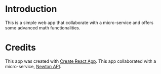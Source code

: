 # Introduction

This is a simple web app that collaborate with a micro-service and offers some advanced math functionalities.

# Credits

This app was created with [Create React App](#).
This app collaborated with a micro-service, [Newton API](https://github.com/aunyks/newton-api).
